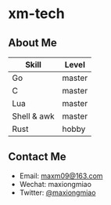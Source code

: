 # xm-tech

## About Me

| Skill | Level |
| ---- | ---- |
| Go | master |
| C  | master |
| Lua | master |
| Shell & awk | master |
| Rust | hobby |

## Contact Me

- Email: maxm09@163.com
- Wechat: maxiongmiao
- Twitter: [@maxiongmiao](https://twitter.com/MXiongmiao)
